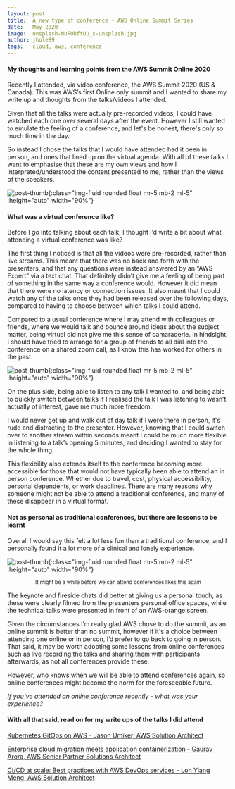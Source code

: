 ```yaml
---
layout: post
title:  A new type of conference - AWS Online Summit Series
date:   May 2020
image:  unsplash-NuFUbftUu_s-unsplash.jpg
author: jhole89
tags:   cloud, aws, conference
---
```


#### My thoughts and learning points from the AWS Summit Online 2020

Recently I attended, via video conference, the AWS Summit 2020 (US & Canada). 
This was AWS’s first Online only summit and I wanted to share my write up and thoughts from the talks/videos I attended.

Given that all the talks were actually pre-recorded videos, I could have watched each one over several days after the event. 
However I still wanted to emulate the feeling of a conference, and let's be honest, there's only so much time in the day.

So instead I chose the talks that I would have attended had it been in person, and ones that lined up on the virtual agenda. 
With all of these talks I want to emphasise that these are my own views and how I interpreted/understood the content presented to me, 
rather than the views of the speakers.

![post-thumb]({{site.baseurl}}/assets/images/blog/tyler-callahan-e_RpjNyMgEM-unsplash.jpg){:class="img-fluid rounded float mr-5 mb-2 ml-5" :height="auto" width="90%"}

#### What was a virtual conference like?

Before I go into talking about each talk, I thought I’d write a bit about what attending a virtual conference was like? 

The first thing I noticed is that all the videos were pre-recorded, rather than live streams. 
This meant that there was no back and forth with the presenters, and that any questions were instead answered 
by an “AWS Expert” via a text chat. That definitely didn’t give me a feeling of being part of something in 
the same way a conference would. However it did mean that there were no latency or connection issues. 
It also meant that I could watch any of the talks once they had been released over the following days, 
compared to having to choose between which talks I could attend.

Compared to a usual conference where I may attend with colleagues or friends, where we would talk and bounce around 
ideas about the subject matter, being virtual did not give me this sense of camaraderie. 
In hindsight, I should have tried to arrange for a group of friends to all dial into the conference on a shared zoom call, 
as I know this has worked for others in the past.

![post-thumb]({{site.baseurl}}/assets/images/blog/unsplash-NuFUbftUu_s-unsplash.jpg){:class="img-fluid rounded float mr-5 mb-2 ml-5" :height="auto" width="90%"}

On the plus side, being able to listen to any talk I wanted to, and being able to quickly switch between talks 
if I realised the talk I was listening to wasn’t actually of interest, gave me much more freedom. 

I would never get up and walk out of day talk if I were there in person, it's rude and distracting to the presenter. 
However, knowing that I could switch over to another stream within seconds meant I could be much more flexible in listening 
to a talk’s opening 5 minutes, and deciding I wanted to stay for the whole thing.

This flexibility also extends itself to the conference becoming more accessible for those that would not have typically 
been able to attend an in person conference. Whether due to travel, cost, physical accessibility, personal dependents, 
or work deadlines. There are many reasons why someone might not be able to attend a traditional conference, and many 
of these disappear in a virtual format.

#### Not as personal as traditional conferences, but there are lessons to be learnt

Overall I would say this felt a lot less fun than a traditional conference, and I personally found it a lot more of a clinical 
and lonely experience. 

![post-thumb]({{site.baseurl}}/assets/images/blog/samuel-pereira-uf2nnANWa8Q-unsplash.jpg
){:class="img-fluid rounded float mr-5 mb-2 ml-5" :height="auto" width="90%"}
<center><sup>It might be a while before we can attend conferences likes this again</sup></center>

The keynote and fireside chats did better at giving us a personal touch, as these were clearly filmed from the presenters 
personal office spaces, while the technical talks were presented in front of an AWS-orange screen. 

Given the circumstances I’m really glad AWS chose to do the summit, as an online summit is better than no summit, 
however if it's a choice between attending one online or in person, I’d prefer to go back to going in person. 
That said, it may be worth adopting some lessons from online conferences such as live recording the talks and sharing 
them with participants afterwards, as not all conferences provide these.

However, who knows when we will be able to attend conferences again, so online conferences might become the norm for the 
foreseeable future. 

*If you’ve attended an online conference recently - what was your experience?* 


#### With all that said, read on for my write ups of the talks I did attend

[Kubernetes GitOps on AWS - 
Jason Umiker, AWS Solution Architect](https://manta-innovations.co.uk/2020/05/01/AWS-meets-GitOps/)


[Enterprise cloud migration meets application containerization -
Gaurav Arora, AWS Senior Partner Solutions Architect](https://manta-innovations.co.uk/2020/05/01/Enterprise_Containerization/)

[CI/CD at scale: Best practices with AWS DevOps services - 
Loh Yiang Meng, AWS Solution Architect](https://manta-innovations.co.uk/2020/05/01/aws-summit/)

